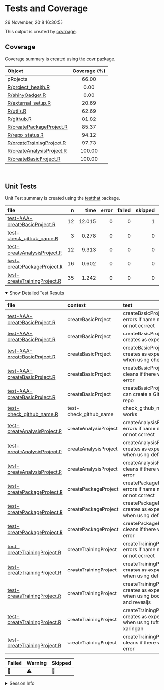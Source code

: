 Tests and Coverage
================
26 November, 2018 16:30:55

This output is created by
[covrpage](https://github.com/yonicd/covrpage).

## Coverage

Coverage summary is created using the
[covr](https://github.com/r-lib/covr)
package.

| Object                                                    | Coverage (%) |
| :-------------------------------------------------------- | :----------: |
| pRojects                                                  |    66.00     |
| [R/project\_health.R](../R/project_health.R)              |     0.00     |
| [R/shinyGadget.R](../R/shinyGadget.R)                     |     0.00     |
| [R/external\_setup.R](../R/external_setup.R)              |    20.69     |
| [R/utils.R](../R/utils.R)                                 |    62.69     |
| [R/github.R](../R/github.R)                               |    81.82     |
| [R/createPackageProject.R](../R/createPackageProject.R)   |    85.37     |
| [R/repo\_status.R](../R/repo_status.R)                    |    94.12     |
| [R/createTrainingProject.R](../R/createTrainingProject.R) |    97.73     |
| [R/createAnalysisProject.R](../R/createAnalysisProject.R) |    100.00    |
| [R/createBasicProject.R](../R/createBasicProject.R)       |    100.00    |

<br>

## Unit Tests

Unit Test summary is created using the
[testthat](https://github.com/r-lib/testthat)
package.

| file                                                                    |  n |   time | error | failed | skipped | warning | icon |
| :---------------------------------------------------------------------- | -: | -----: | ----: | -----: | ------: | ------: | :--- |
| [test-AAA-createBasicProject.R](testthat/test-AAA-createBasicProject.R) | 12 | 12.015 |     0 |      0 |       1 |       0 | 🔶    |
| [test-check\_github\_name.R](testthat/test-check_github_name.R)         |  3 |  0.278 |     0 |      0 |       0 |       0 |      |
| [test-createAnalysisProject.R](testthat/test-createAnalysisProject.R)   | 12 |  9.313 |     0 |      0 |       0 |       0 |      |
| [test-createPackageProject.R](testthat/test-createPackageProject.R)     | 16 |  0.602 |     0 |      0 |       0 |       0 |      |
| [test-createTrainingProject.R](testthat/test-createTrainingProject.R)   | 35 |  1.242 |     0 |      0 |       0 |       3 | ⚠️   |

<details open>

<summary> Show Detailed Test Results
</summary>

| file                                                                            | context                  | test                                                                         | status  |  n |   time | icon |
| :------------------------------------------------------------------------------ | :----------------------- | :--------------------------------------------------------------------------- | :------ | -: | -----: | :--- |
| [test-AAA-createBasicProject.R](testthat/test-AAA-createBasicProject.R#L12_L16) | createBasicProject       | createBasicProject() errors if name missing or not correct                   | PASS    |  2 |  0.042 |      |
| [test-AAA-createBasicProject.R](testthat/test-AAA-createBasicProject.R#L37_L38) | createBasicProject       | createBasicProject() creates as expected                                     | PASS    |  7 | 10.107 |      |
| [test-AAA-createBasicProject.R](testthat/test-AAA-createBasicProject.R#L51)     | createBasicProject       | createBasicProject() creates as expected when using checkpoint               | SKIPPED |  1 |  0.003 | 🔶    |
| [test-AAA-createBasicProject.R](testthat/test-AAA-createBasicProject.R#L71_L78) | createBasicProject       | createBasicProject() cleans if there was an error                            | PASS    |  1 |  0.020 |      |
| [test-AAA-createBasicProject.R](testthat/test-AAA-createBasicProject.R#L96)     | createBasicProject       | createBasicProject() can create a GitHub repo                                | PASS    |  1 |  1.843 |      |
| [test-check\_github\_name.R](testthat/test-check_github_name.R#L4)              | test-check\_github\_name | check\_github\_name works                                                    | PASS    |  3 |  0.278 |      |
| [test-createAnalysisProject.R](testthat/test-createAnalysisProject.R#L12_L16)   | createAnalysisProject    | createAnalysisProject() errors if name missing or not correct                | PASS    |  2 |  0.007 |      |
| [test-createAnalysisProject.R](testthat/test-createAnalysisProject.R#L35_L36)   | createAnalysisProject    | createAnalysisProject() creates as expected when using defaults              | PASS    |  9 |  9.291 |      |
| [test-createAnalysisProject.R](testthat/test-createAnalysisProject.R#L49_L59)   | createAnalysisProject    | createAnalysisProject() cleans if there was an error                         | PASS    |  1 |  0.015 |      |
| [test-createPackageProject.R](testthat/test-createPackageProject.R#L22_L26)     | createPackageProject     | createPackageProject() errors if name missing or not correct                 | PASS    |  2 |  0.003 |      |
| [test-createPackageProject.R](testthat/test-createPackageProject.R#L44_L45)     | createPackageProject     | createPackageProject() creates as expected when using defaults               | PASS    | 13 |  0.589 |      |
| [test-createPackageProject.R](testthat/test-createPackageProject.R#L66_L73)     | createPackageProject     | createPackageProject() cleans if there was an error                          | PASS    |  1 |  0.010 |      |
| [test-createTrainingProject.R](testthat/test-createTrainingProject.R#L11_L15)   | createTrainingProject    | createTrainingProject() errors if name missing or not correct                | PASS    |  2 |  0.007 |      |
| [test-createTrainingProject.R](testthat/test-createTrainingProject.R#L29_L33)   | createTrainingProject    | createTrainingProject() creates as expected when using defaults              | WARNING | 10 |  0.420 | ⚠️   |
| [test-createTrainingProject.R](testthat/test-createTrainingProject.R#L50_L55)   | createTrainingProject    | createTrainingProject() creates as expected when using bookdown and revealjs | WARNING | 11 |  0.423 | ⚠️   |
| [test-createTrainingProject.R](testthat/test-createTrainingProject.R#L75_L80)   | createTrainingProject    | createTrainingProject() creates as expected when using tufte and xaringan    | WARNING | 11 |  0.380 | ⚠️   |
| [test-createTrainingProject.R](testthat/test-createTrainingProject.R#L99_L109)  | createTrainingProject    | createTrainingProject() cleans if there was an error                         | PASS    |  1 |  0.012 |      |

| Failed | Warning | Skipped |
| :----- | :------ | :------ |
| 🛑      | ⚠️      | 🔶       |

</details>

<details>

<summary> Session Info
</summary>

| Field    | Value                         |                                                                                                                                                                                                              |
| :------- | :---------------------------- | ------------------------------------------------------------------------------------------------------------------------------------------------------------------------------------------------------------ |
| Version  | R version 3.5.1 (2017-01-27)  |                                                                                                                                                                                                              |
| Platform | x86\_64-pc-linux-gnu (64-bit) | <a href="https://travis-ci.org/lockedata/pRojects/jobs/459827635" target="_blank"><span title="Built on Travis">![](https://github.com/yonicd/covrpage/blob/master/inst/logo/travis.png?raw=true)</span></a> |
| Running  | Ubuntu 14.04.5 LTS            |                                                                                                                                                                                                              |
| Language | en\_US                        |                                                                                                                                                                                                              |
| Timezone | UTC                           |                                                                                                                                                                                                              |

| Package  | Version |
| :------- | :------ |
| testthat | 2.0.1   |
| covr     | 3.2.1   |
| covrpage | 0.0.66  |

</details>

<!--- Final Status : skipped/warning --->
